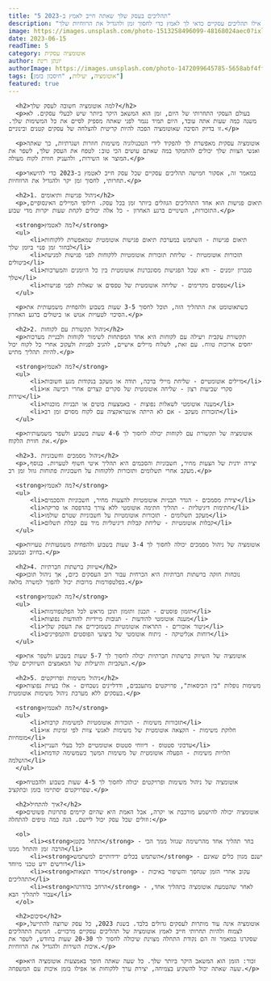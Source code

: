```yaml
---
title: "5 תהליכים בעסק שלך שאתה חייב לאמץ ב-2023"
description: "גלה אילו תהליכים עסקיים כדאי לך לאמץ כדי לחסוך זמן ולהגדיל את הרווחיות שלך"
image: https://images.unsplash.com/photo-1513258496099-48168024aec0?ixlib=rb-4.0.3&ixid=M3wxMjA3fDB8MHxwaG90by1wYWdlfHx8fGVufDB8fHx8fA%3D%3D&auto=format&fit=crop&w=800&q=80
date: 2023-06-15
readTime: 5
category: אוטומציה עסקית
author: יונתן רינת
authorImage: https://images.unsplash.com/photo-1472099645785-5658abf4ff4e?ixlib=rb-4.0.3&ixid=M3wxMjA3fDB8MHxwaG90by1wYWdlfHx8fGVufDB8fHx8fA%3D%3D&auto=format&fit=crop&w=300&h=300&q=80
tags: [אוטומציה, יעילות, "חיסכון בזמן"]
featured: true
---
```


      <h2>למה אוטומציה חשובה לעסק שלך?</h2>
      <p>בעולם העסקי התחרותי של היום, זמן הוא המשאב היקר ביותר שיש לבעלי עסקים. לא משנה כמה שעות אתה עובד, היום תמיד נגמר לפני שאתה מספיק לסיים את כל המשימות שלך. זו בדיוק הסיבה שאוטומציה הפכה להיות קריטית להצלחה של עסקים קטנים ובינוניים.</p>

      <p>אוטומציה עסקית מאפשרת לך להפקיד לידי הטכנולוגיה משימות חוזרות ושגרתיות, כך שאתה ואנשי הצוות שלך יכולים להתמקד במה שאתם עושים הכי טוב: לטפח את העסק שלך, לשפר את המוצר או השירות, ולהעניק חווית לקוח מעולה.</p>

      <p>במאמר זה, אסקור חמישה תהליכים עסקיים שכל עסק חייב לאטמץ ב-2023 כדי להישאר תחרותי, לחסוך זמן יקר ולהגדיל את הרווחיות.</p>

      <h2>1. ניהול פגישות ותיאומים</h2>
      <p>תיאום פגישות הוא אחד התהליכים הגוזלים ביותר זמן בכל עסק. חילופי המיילים האינסופיים, התזכורות, השינויים ברגע האחרון - כל אלה יכולים לקחת שעות יקרות מדי שבוע.</p>

      <strong>מה לאטמץ?</strong>
      <ul>
          <li>תיאום פגישות - השתמש במערכת תיאום פגישות אוטומטית שמאפשרת ללקוחות לבחור זמן פנוי ביומן שלך</li>
          <li>תזכורות אוטומטיות - שליחת תזכורות אוטומטיות ללקוחות לפני פגישות למניעת ביטולים</li>
          <li>סנכרון יומנים - ודא שכל הפגישות מסונכרנות אוטומטית בין כל היומנים והמערכות שלך</li>
          <li>טפסים מקדימים - שליחה אוטומטית של טפסים או שאלות לפני פגישות</li>
      </ul>

      <p>כשתאוטומט את התהליך הזה, תוכל לחסוך 3-5 שעות בשבוע ולהפחית משמעותית את הסיכוי לטעויות אנוש או ביטולים ברגע האחרון.</p>

      <h2>2. ניהול תקשורת עם לקוחות</h2>
      <p>תקשורת עקבית ויעילה עם לקוחות היא אחד המפתחות לשימור לקוחות ולבניית מערכות יחסים ארוכות טווח. עם זאת, לשלוח מיילים אישיים, להגיב לפניות ולעקוב אחרי כל לקוח יכול להיות תהליך מתיש.</p>

      <strong>מה לאטמץ?</strong>
      <ul>
          <li>מיילים אוטומטיים - שליחת מיילי ברכה, תודה או מעקב בנקודות מגע חשובות</li>
          <li>סקרי שביעות רצון - שליחה אוטומטית של סקרים קצרים אחרי רכישה או שירות</li>
          <li>מענה אוטומטי לשאלות נפוצות - באמצעות בוטים או תבניות מוכנות</li>
          <li>תזכורות מעקב - אם לא הייתה אינטראקציה עם לקוח מסוים זמן רב</li>
      </ul>

      <p>אוטומציה של תקשורת עם לקוחות יכולה לחסוך לך 4-6 שעות בשבוע ולשפר משמעותית את חווית הלקוח.</p>

      <h2>3. ניהול מסמכים וחשבוניות</h2>
      <p>יצירה ידנית של הצעות מחיר, חשבוניות והסכמים היא תהליך איטי חשוף לטעויות. בנוסף, מעקב אחרי תשלומים ותזכורות ללקוחות על חשבוניות פתוחות גוזל זמן רב.</p>

      <strong>מה לאטמץ?</strong>
      <ul>
          <li>יצירת מסמכים - הגדר תבניות אוטומטיות להצעות מחיר, חשבוניות והסכמים</li>
          <li>חתימות דיגיטליות - תהליך חתימה אוטומטי ללא צורך בהדפסה או סריקה</li>
          <li>מעקב תשלומים - תזכורות אוטומטיות על חשבוניות שטרם שולמו</li>
          <li>קבלות אוטומטיות - שליחת קבלות דיגיטליות מיד עם קבלת תשלום</li>
      </ul>

      <p>אוטומציה של ניהול מסמכים יכולה לחסוך לך 3-4 שעות בשבוע ולהפחית משמעותית טעויות בחיוב ובמעקב.</p>

      <h2>4. שיווק ברשתות חברתיות</h2>
      <p>נוכחות חזקה ברשתות חברתיות היא הכרחית עבור רוב העסקים כיום, אך ניהול תוכן בפלטפורמות מרובות יכול להפוך למשרה מלאה.</p>

      <strong>מה לאטמץ?</strong>
      <ul>
          <li>תזמון פוסטים - תכנון ותזמון תוכן מראש לכל הפלטפורמות</li>
          <li>מענה אוטומטי להודעות - תגובות מיידיות להודעות נפוצות</li>
          <li>ניטור אזכורים - התראות אוטומטיות כשמזכירים את העסק שלך</li>
          <li>דוחות אנליטיקה - ניתוח אוטומטי של ביצועי הפוסטים והקמפיינים</li>
      </ul>

      <p>אוטומציה של השיווק ברשתות חברתיות יכולה לחסוך לך 5-7 שעות בשבוע ולשפר את העקביות והיעילות של המאמצים השיווקיים שלך.</p>

      <h2>5. ניהול משימות ופרויקטים</h2>
      <p>משימות נופלות "בין הכיסאות", פרויקטים מתעכבים, ודדליינים נשכחים - אלו בעיות נפוצות בעסקים ללא מערכת ניהול משימות אוטומטית.</p>

      <strong>מה לאטמץ?</strong>
      <ul>
          <li>תזכורות משימות - תזכורות אוטומטיות למשימות קרבות</li>
          <li>חלוקת משימות - הקצאה אוטומטית של משימות לאנשי צוות לפי זמינות או מומחיות</li>
          <li>עדכוני סטטוס - דיווחי סטטוס אוטומטיים לכל בעלי העניין</li>
          <li>תלויות משימות - הפעלה אוטומטית של משימות המשך כשמשימה קודמת הושלמה</li>
      </ul>

      <p>אוטומציה של ניהול משימות ופרויקטים יכולה לחסוך לך 4-5 שעות בשבוע ולהבטיח שפרויקטים יסתיימו בזמן ובתקציב.</p>

      <h2>איך להתחיל?</h2>
      <p>אוטומציה יכולה להישמע מורכבת או יקרה, אבל האמת היא שהיום קיימים פתרונות פשוטים וזולים שכל עסק יכול ליישם. הנה כמה טיפים להתחלה:</p>

      <ol>
          <li><strong>התחל בקטן</strong> - בחר תהליך אחד מהרשימה שגוזל ממך הכי הרבה זמן והתחל ממנו</li>
          <li><strong>השתמש בכלים ידידותיים למשתמש</strong> - ישנם מגוון כלים שאינם דורשים ידע טכני מיוחד</li>
          <li><strong>מדוד תוצאות</strong> - עקוב אחרי הזמן שנחסך והשיפור באיכות התהליכים</li>
          <li><strong>הרחב בהדרגה</strong> - לאחר שהטמעת אוטומציה בתהליך אחד, עבור לתהליך הבא</li>
      </ol>

      <h2>סיכום</h2>
      <p>אוטומציה אינה עוד מותרות לעסקים גדולים בלבד. בשנת 2023, כל עסק שרוצה להתייעל, לצמוח ולהיות תחרותי חייב לאמץ אוטומציה של תהליכים עסקיים מרכזיים. חמשת התהליכים שסקרנו במאמר זה הם נקודת התחלה מצוינת שיכולה לחסוך לך 20-30 שעות בחודש, לשפר את איכות השירות ולהגדיל את הרווחיות.</p>

      <p>זכור: הזמן הוא המשאב היקר ביותר שלך. כל שעה שאתה חוסך באמצעות אוטומציה היא שעה שאתה יכול להשקיע בצמיחה, יצירת ערך ללקוחות או אפילו בזמן איכות עם המשפחה.</p>
